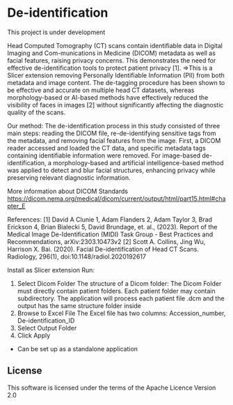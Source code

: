 # De-identification
This project is under development

Head Computed Tomography (CT) scans contain identifiable data in Digital Imaging and Com-munications in Medicine (DICOM) metadata as well as facial features, raising privacy concerns. This demonstrates the need for effective de-identification tools to protect patient privacy [1]. 
=>This is a Slicer extension removing Personally Identifiable Information (PII) from both metadata and image content. The de-tagging procedure has been shown to be effective and accurate on multiple head CT datasets, whereas morphology-based or AI-based methods have effectively reduced the visibility of faces in images [2] without significantly affecting the diagnostic quality of the scans. 

Our method:
The de-identification process in this study consisted of three main steps: reading the DICOM file, re-de-identifying sensitive tags from the metadata, and removing facial features from the image. First, a DICOM reader accessed and loaded the CT data, and specific metadata tags containing identifiable information were removed. For image-based de-identification, a morphology-based and artificial intelligence-based method was applied to detect and blur facial structures, enhancing privacy while preserving relevant diagnostic information. 

More information about DICOM Standards
https://dicom.nema.org/medical/dicom/current/output/html/part15.html#chapter_E

References:
[1] David A Clunie 1, Adam Flanders 2, Adam Taylor 3, Brad Erickson 4, Brian Bialecki 5, David Brundage, et. al., (2023). Report of the Medical Image De-Identification (MIDI) Task Group - Best Practices and Recommendations, arXiv:2303.10473v2 
[2] Scott A. Collins, Jing Wu, Harrison X. Bai. (2020). Facial De-identification of Head CT Scans. Radiology, 296(1), doi:10.1148/radiol.2020192617



Install as Slicer extension
Run:
1.	Select Dicom Folder
The structure of a Dicom folder: The Dicom Folder must directly contain patient folders. Each patient folder may contain subdirectory. The application will process each patient file .dcm and the output has the same structure folder inside
2.	Browse to Excel File
The Excel file has two columns: Accession_number, De-identification_ID
3.	Select Output Folder
4.	Click Apply
- Can be set up as a standalone application

## License
This software is licensed under the terms of the Apache Licence Version 2.0
